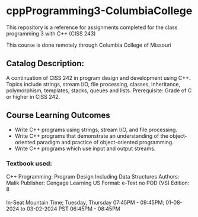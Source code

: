 # cppProgramming3-ColumbiaCollege
This repository is a reference for assignments completed for the class programming 3 with C++    (CISS 243)

This course is done remotely through Columbia College of Missouri

## Catalog Description: 
A continuation of CISS 242 in program design and development
using C++. Topics include strings, stream I/O, file processing, classes, inheritance,
polymorphism, templates, stacks, queues and lists. Prerequisite: Grade of C or higher in
CISS 242.

## Course Learning Outcomes
* Write C++ programs using strings, stream I/O, and file processing.
* Write C++ programs that demonstrate an understanding of the object-oriented
paradigm and practice of object-oriented programming.
* Write C++ programs which use input and output streams.

### Textbook used:
C++ Programming: Program Design Including Data Structures
Authors: Malik
Publisher: Cengage Learning US
Format: e-Text no POD (VS)
Edition: 8

####
In-Seat Mountain Time; Tuesday, Thursday 07:45PM - 09:45PM; 01-08-2024 to 03-02-2024
PST 06:45PM - 08:45PM
